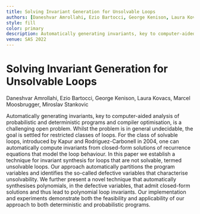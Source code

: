 ```yaml
---
title: Solving Invariant Generation for Unsolvable Loops
authors: [Daneshvar Amrollahi, Ezio Bartocci, George Kenison, Laura Kovacs, Marcel Moosbrugger, Miroslav Stankovic]
style: fill
color: primary
description: Automatically generating invariants, key to computer-aided analysis of probabilistic and deterministic programs and compiler optimisation, is a challenging open problem. Whilst the problem is in general undecidable, the goal is settled for restricted classes of loops. For the class of solvable loops, introduced by Kapur and Rodriguez-Carbonell in 2004, one can automatically compute invariants from closed-form solutions of recurrence equations that model the loop behaviour. In this paper we establish a technique for invariant synthesis for loops that are not solvable, termed unsolvable loops. Our approach automatically partitions the program variables and identifies the so-called defective variables that characterise unsolvability. We further present a novel technique that automatically synthesises polynomials, in the defective variables, that admit closed-form solutions and thus lead to polynomial loop invariants. Our implementation and experiments demonstrate both the feasibility and applicability of our approach to both deterministic and probabilistic programs. 
venue: SAS 2022
---
```



# Solving Invariant Generation for Unsolvable Loops

Daneshvar Amrollahi, Ezio Bartocci, George Kenison, Laura Kovacs, Marcel Moosbrugger, Miroslav Stankovic

Automatically generating invariants, key to computer-aided analysis of probabilistic 
and deterministic programs and compiler optimisation, is a challenging open problem. 
Whilst the problem is in general undecidable, the goal is settled for restricted 
classes of loops. For the class of solvable loops, introduced by Kapur and 
Rodriguez-Carbonell in 2004, one can automatically compute invariants from 
closed-form solutions of recurrence equations that model the loop behaviour. 
In this paper we establish a technique for invariant synthesis for loops that 
are not solvable, termed unsolvable loops. Our approach automatically partitions 
the program variables and identifies the so-called defective variables that 
characterise unsolvability. We further present a novel technique that automatically 
synthesises polynomials, in the defective variables, that admit closed-form solutions 
and thus lead to polynomial loop invariants. Our implementation and experiments 
demonstrate both the feasibility and applicability of our approach to both 
deterministic and probabilistic programs.
